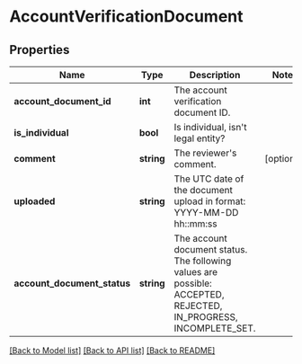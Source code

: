 # AccountVerificationDocument

## Properties
Name | Type | Description | Notes
------------ | ------------- | ------------- | -------------
**account_document_id** | **int** | The account verification document ID. | 
**is_individual** | **bool** | Is individual, isn&#39;t legal entity? | 
**comment** | **string** | The reviewer&#39;s comment. | [optional] 
**uploaded** | **string** | The UTC date of the document upload in format: YYYY-MM-DD hh::mm:ss | 
**account_document_status** | **string** | The account document status. The following values are possible: ACCEPTED, REJECTED, IN_PROGRESS, INCOMPLETE_SET. | 

[[Back to Model list]](../README.md#documentation-for-models) [[Back to API list]](../README.md#documentation-for-api-endpoints) [[Back to README]](../README.md)



